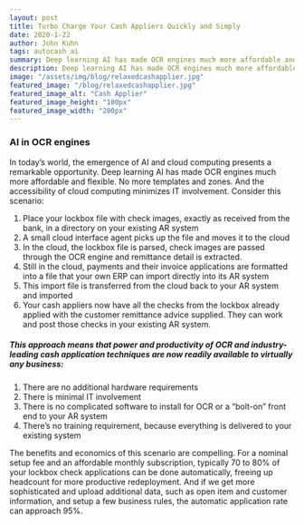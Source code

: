 ```yaml
---
layout: post
title: Turbo Charge Your Cash Appliers Quickly and Simply 
date: 2020-1-22
author: John Kuhn
tags: autocash ai
summary: Deep learning AI has made OCR engines much more affordable and flexible.  No more templates and zones.
description: Deep learning AI has made OCR engines much more affordable and flexible.  No more templates and zones. 
image: "/assets/img/blog/relaxedcashapplier.jpg"
featured_image: "/blog/relaxedcashapplier.jpg"
featured_image_alt: "Cash Applier"
featured_image_height: "100px"
featured_image_width: "200px"
---
```


### AI in OCR engines

In today’s world, the emergence of AI and cloud computing presents a remarkable opportunity.  Deep learning AI has made OCR engines much more affordable and flexible.  No more templates and zones.  And the accessibility of cloud computing minimizes IT involvement.  Consider this scenario: 

1. Place your lockbox file with check images, exactly as received from the bank, in a directory on your existing AR system 
2. A small cloud interface agent picks up the file and moves it to the cloud 
3. In the cloud, the lockbox file is parsed, check images are passed through the OCR engine and remittance detail is extracted. 
4. Still in the cloud, payments and their invoice applications are formatted into a file that your own ERP can import directly into its AR system 
5. This import file is transferred from the cloud back to your AR system and imported 
6. Your cash appliers now have all the checks from the lockbox already applied with the customer remittance advice supplied.  They can work and post those checks in your existing AR system. 


##### This approach means that power and productivity of OCR and industry-leading cash application techniques are now readily available to virtually any business: 

1. There are no additional hardware requirements 
2. There is minimal IT involvement 
3. There is no complicated software to install for OCR or a “bolt-on” front end to your AR system 
4. There’s no training requirement, because everything is delivered to your existing system 

 
The benefits and economics of this scenario are compelling.  For a nominal setup fee and an affordable monthly subscription, typically 70 to 80% of your lockbox check applications can be done automatically, freeing up headcount for more productive redeployment.  And if we get more sophisticated and upload additional data, such as open item and customer information, and setup a few business rules, the automatic application rate can approach 95%.   

 